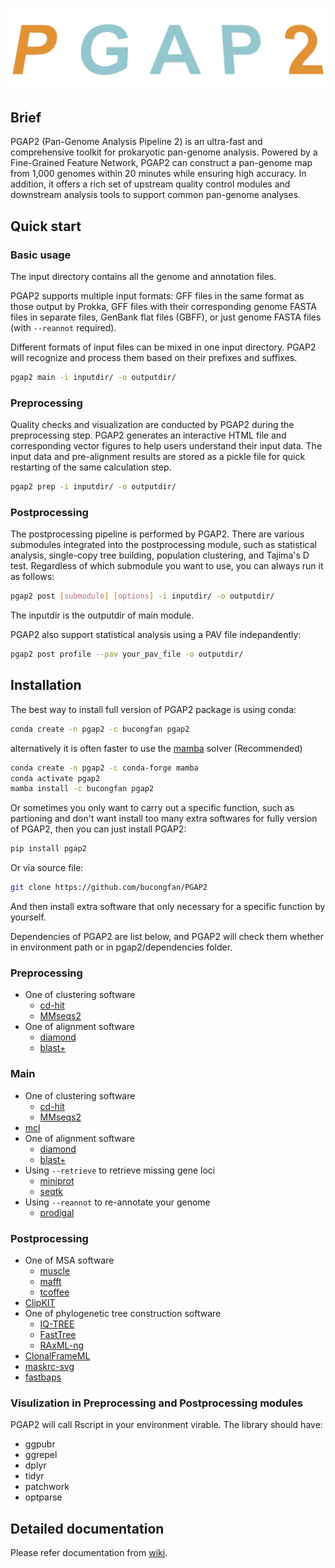![image](https://github.com/bucongfan/PGAP2/blob/main/pgap2.logo.png)

## Brief
PGAP2 (Pan-Genome Analysis Pipeline 2) is an ultra-fast and comprehensive toolkit for prokaryotic pan-genome analysis. Powered by a Fine-Grained Feature Network, PGAP2 can construct a pan-genome map from 1,000 genomes within 20 minutes while ensuring high accuracy. In addition, it offers a rich set of upstream quality control modules and downstream analysis tools to support common pan-genome analyses.

## Quick start
### Basic usage
The input directory contains all the genome and annotation files.

PGAP2 supports multiple input formats: GFF files in the same format as those output by Prokka, GFF files with their corresponding genome FASTA files in separate files, GenBank flat files (GBFF), or just genome FASTA files (with `--reannot` required).

Different formats of input files can be mixed in one input directory. PGAP2 will recognize and process them based on their prefixes and suffixes.

```bash
pgap2 main -i inputdir/ -o outputdir/
```

### Preprocessing
Quality checks and visualization are conducted by PGAP2 during the preprocessing step. PGAP2 generates an interactive HTML file and corresponding vector figures to help users understand their input data. The input data and pre-alignment results are stored as a pickle file for quick restarting of the same calculation step.

```bash
pgap2 prep -i inputdir/ -o outputdir/
```

### Postprocessing
The postprocessing pipeline is performed by PGAP2. There are various submodules integrated into the postprocessing module, such as statistical analysis, single-copy tree building, population clustering, and Tajima's D test. Regardless of which submodule you want to use, you can always run it as follows:

```bash
pgap2 post [submodule] [options] -i inputdir/ -o outputdir/
```

The inputdir is the outputdir of main module.

PGAP2 also support statistical analysis using a PAV file indepandently:

```bash
pgap2 post profile --pav your_pav_file -o outputdir/
```

## Installation
The best way to install full version of PGAP2 package is using conda:

```bash
conda create -n pgap2 -c bucongfan pgap2
```

alternatively it is often faster to use the [mamba](https://github.com/mamba-org/mamba) solver (Recommended)

```bash
conda create -n pgap2 -c conda-forge mamba
conda activate pgap2 
mamba install -c bucongfan pgap2
```

Or sometimes you only want to carry out a specific function, such as partioning and don't want install too many extra softwares for fully version of PGAP2, then you can just install PGAP2:

```bash
pip install pgap2
```

Or via source file:

```bash
git clone https://github.com/bucongfan/PGAP2
```

And then install extra software that only necessary for a specific function by yourself.

Dependencies of PGAP2 are list below, and PGAP2 will check them whether in environment path or in pgap2/dependencies folder.

### Preprocessing
+ One of clustering software
    - [cd-hit](https://github.com/weizhongli/cdhit)
    - [MMseqs2](https://github.com/soedinglab/MMseqs2)
+ One of alignment software
    - [diamond](https://github.com/bbuchfink/diamond)
    - [blast+ ](https://ftp.ncbi.nlm.nih.gov/blast/executables/blast+/LATEST/)

### Main
+ One of clustering software
    - [cd-hit](https://github.com/weizhongli/cdhit)
    - [MMseqs2](https://github.com/soedinglab/MMseqs2)
+ [mcl](https://github.com/micans/mcl)
+ One of alignment software
    - [diamond](https://github.com/bbuchfink/diamond)
    - [blast+ ](https://ftp.ncbi.nlm.nih.gov/blast/executables/blast+/LATEST/)
+ Using `--retrieve` to retrieve missing gene loci
    - [miniprot](https://github.com/lh3/miniprot)
    - [seqtk](https://github.com/lh3/seqtk)
+ Using `--reannot` to re-annotate your genome
    - [prodigal](https://github.com/hyattpd/Prodigal)

### Postprocessing
+ One of MSA software
    - [muscle](https://github.com/rcedgar/muscle)
    - [mafft](https://github.com/GSLBiotech/mafft)
    - [tcoffee](https://github.com/cbcrg/tcoffee)
+ [ClipKIT](https://github.com/JLSteenwyk/ClipKIT)
+ One of phylogenetic tree construction software
    - [IQ-TREE](http://www.iqtree.org/)
    - [FastTree](https://morgannprice.github.io/fasttree/)
    - [RAxML-ng](https://github.com/amkozlov/raxml-ng)
+ [ClonalFrameML](https://github.com/xavierdidelot/ClonalFrameML)
+ [maskrc-svg](https://github.com/kwongj/maskrc-svg)
+ [fastbaps](https://github.com/gtonkinhill/fastbaps)



### Visulization in  Preprocessing and Postprocessing modules
PGAP2 will call Rscript in your environment virable. The library should have:

+ ggpubr
+ ggrepel
+ dplyr
+ tidyr
+ patchwork
+ optparse



## Detailed documentation
Please refer documentation from [wiki](https://github.com/bucongfan/PGAP2/wiki).



